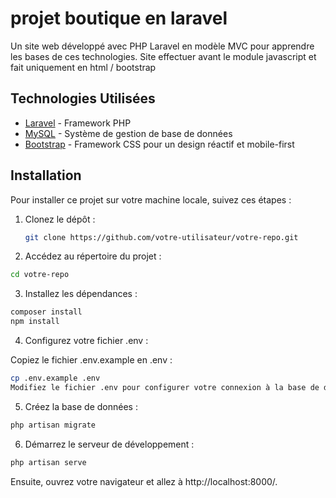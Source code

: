 # projet boutique en laravel

Un site web développé avec PHP Laravel en modèle MVC pour apprendre les bases de ces technologies.
Site effectuer avant le module javascript et fait uniquement en html / bootstrap

## Technologies Utilisées

- [Laravel](https://laravel.com/) - Framework PHP
- [MySQL](https://www.mysql.com/) - Système de gestion de base de données
- [Bootstrap](https://getbootstrap.com/) - Framework CSS pour un design réactif et mobile-first

## Installation

Pour installer ce projet sur votre machine locale, suivez ces étapes :

1. Clonez le dépôt :
   ```bash
   git clone https://github.com/votre-utilisateur/votre-repo.git
    ```
2. Accédez au répertoire du projet :

```bash
cd votre-repo
```
3. Installez les dépendances :

```bash
composer install
npm install
```
4. Configurez votre fichier .env :

Copiez le fichier .env.example en .env :
```bash
cp .env.example .env
Modifiez le fichier .env pour configurer votre connexion à la base de données MySQL.
```
5. Créez la base de données :

```bash
php artisan migrate
```
6. Démarrez le serveur de développement :

```bash
php artisan serve
```
Ensuite, ouvrez votre navigateur et allez à http://localhost:8000/.
